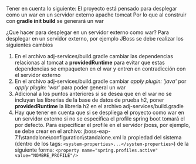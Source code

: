 Tener en cuenta lo siguiente:
El proyecto está pensado para desplegar como un war en un servidor externo apache tomcat
Por lo que al construir con **gradle init build** se generará un war

¿Que hacer para desplegar en un servidor externo como war?
Para desplegar en un servidor externo, por ejemplo JBoss se debe realizar los siguientes cambios
1. En el archivo adj-services/build.gradle cambiar las dependencias relacionas al tomcat a **providedRuntime** para evitar que 
estas dependencias se empaqueten en el war y entren en contradicción con el servidor externo
2. En el archivo adj-services/build.gradle cambiar _apply plugin: 'java'_ por _apply plugin: 'war_' para poder general un war
3. Adicional a los puntos anteriores si se desea que en el war no se incluyan las librerias de la base de datos de prueba h2, 
poner **providedRuntime** la libreria h2 en el archivo adj-services/build.gradle
4. Hay que tener en cuenta que si se despliega el proyecto como war en un servidor externo si no se especifica el profile spring boot tomará el por defecto.
Para especificar el profile en el servidor jboss, por ejemplo, se debe crear en el archivo: jboss-eap-7.1\standalone\configuration\standalone.xml
la propiedad del sistema (dentro de los tags: `<system-properties>...</system-properties>`) de la siguiente forma:
`<property name="spring.profiles.active" value="NOMBRE_PROFILE"/>`
